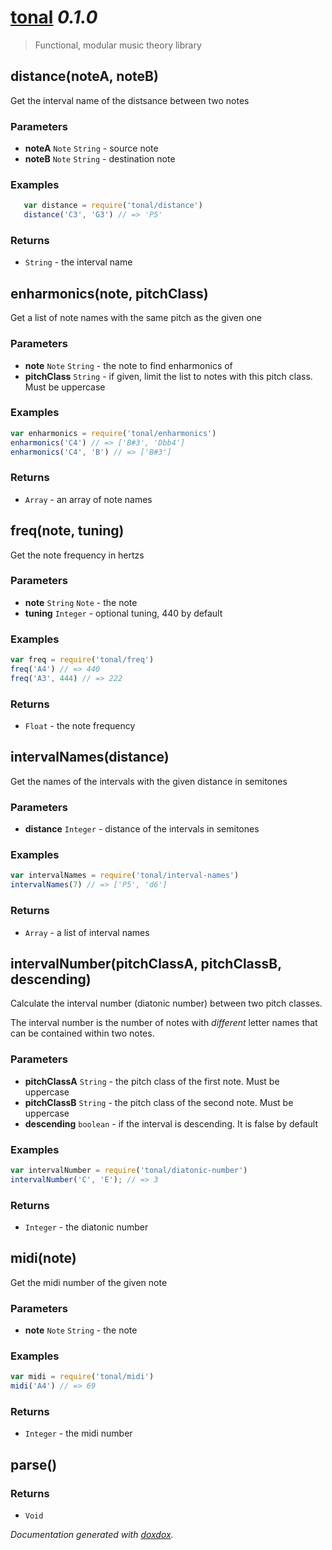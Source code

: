 # [tonal](https://github.com/danigb/tonal#readme) *0.1.0*

>Functional, modular music theory library



## distance(noteA, noteB) 

Get the interval name of the distsance between two notes




### Parameters

- **noteA** `Note` `String`   - source note
- **noteB** `Note` `String`   - destination note




### Examples

```javascript
   var distance = require('tonal/distance')
   distance('C3', 'G3') // => 'P5'
```


### Returns


- `String`   - the interval name




## enharmonics(note, pitchClass) 

Get a list of note names with the same pitch as the given one




### Parameters

- **note** `Note` `String`   - the note to find enharmonics of
- **pitchClass** `String`   - if given, limit the list to notes with this pitch class. Must be uppercase




### Examples

```javascript
var enharmonics = require('tonal/enharmonics')
enharmonics('C4') // => ['B#3', 'Dbb4']
enharmonics('C4', 'B') // => ['B#3']
```


### Returns


- `Array`   - an array of note names




## freq(note, tuning) 

Get the note frequency in hertzs




### Parameters

- **note** `String` `Note`   - the note
- **tuning** `Integer`   - optional tuning, 440 by default




### Examples

```javascript
var freq = require('tonal/freq')
freq('A4') // => 440
freq('A3', 444) // => 222
```


### Returns


- `Float`   - the note frequency




## intervalNames(distance) 

Get the names of the intervals with the given distance in semitones




### Parameters

- **distance** `Integer`   - distance of the intervals in semitones




### Examples

```javascript
var intervalNames = require('tonal/interval-names')
intervalNames(7) // => ['P5', 'd6']
```


### Returns


- `Array`   - a list of interval names




## intervalNumber(pitchClassA, pitchClassB, descending) 

Calculate the interval number (diatonic number)
between two pitch classes.

The interval number is the number of notes with _different_ letter names that
can be contained within two notes.


### Parameters

- **pitchClassA** `String`   - the pitch class of the first note. Must be uppercase
- **pitchClassB** `String`   - the pitch class of the second note. Must be uppercase
- **descending** `boolean`   - if the interval is descending. It is false by default




### Examples

```javascript
var intervalNumber = require('tonal/diatonic-number')
intervalNumber('C', 'E'); // => 3
```


### Returns


- `Integer`   - the diatonic number




## midi(note) 

Get the midi number of the given note




### Parameters

- **note** `Note` `String`   - the note




### Examples

```javascript
var midi = require('tonal/midi')
midi('A4') // => 69
```


### Returns


- `Integer`   - the midi number




## parse() 








### Returns


- `Void`




*Documentation generated with [doxdox](https://github.com/neogeek/doxdox).*

